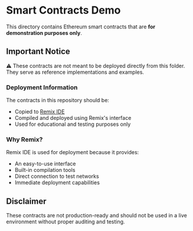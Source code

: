 # Smart Contracts Demo

This directory contains Ethereum smart contracts that are **for demonstration purposes only**.

## Important Notice

⚠️ These contracts are not meant to be deployed directly from this folder. They serve as reference implementations and examples.

### Deployment Information

The contracts in this repository should be:

- Copied to [Remix IDE](https://remix.ethereum.org/)
- Compiled and deployed using Remix's interface
- Used for educational and testing purposes only

### Why Remix?

Remix IDE is used for deployment because it provides:

- An easy-to-use interface
- Built-in compilation tools
- Direct connection to test networks
- Immediate deployment capabilities

## Disclaimer

These contracts are not production-ready and should not be used in a live environment without proper auditing and testing.

